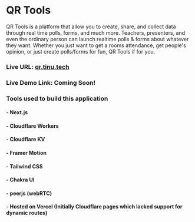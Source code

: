 # QR Tools

QR Tools is a platform that allow you to create, share, and collect data through real time polls, forms, and much more. Teachers, presenters, and even the ordinary person can launch realtime polls & forms about whatever they want. Whether you just want to get a rooms attendance, get people's opinion, or just create polls/forms for fun, QR Tools if for you.

### Live URL: [qr.tinu.tech](https://qr.tinu.tech)
### Live Demo Link: Coming Soon!

### Tools used to build this application

#### - Next.js
#### - Cloudflare Workers
#### - Cloudflare KV
#### - Framer Motion
#### - Tailwind CSS
#### - Chakra UI
#### - peerjs (webRTC)
#### - Hosted on Vercel (Initially Cloudflare pages which lacked support for dynamic routes)

